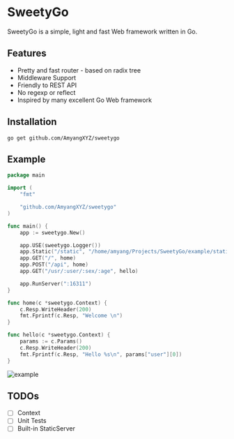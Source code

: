 # SweetyGo

SweetyGo is a simple, light and fast Web framework written in Go. 

## Features

- Pretty and fast router - based on radix tree
- Middleware Support
- Friendly to REST API
- No regexp or reflect
- Inspired by many excellent Go Web framework

## Installation

`go get github.com/AmyangXYZ/sweetygo`

## Example

```go
package main

import (
	"fmt"

	"github.com/AmyangXYZ/sweetygo"
)

func main() {
	app := sweetygo.New()

	app.USE(sweetygo.Logger())
	app.Static("/static", "/home/amyang/Projects/SweetyGo/example/static")
	app.GET("/", home)
	app.POST("/api", home)
	app.GET("/usr/:user/:sex/:age", hello)

	app.RunServer(":16311")
}

func home(c *sweetygo.Context) {
	c.Resp.WriteHeader(200)
	fmt.Fprintf(c.Resp, "Welcome \n")
}

func hello(c *sweetygo.Context) {
	params := c.Params()
	c.Resp.WriteHeader(200)
	fmt.Fprintf(c.Resp, "Hello %s\n", params["user"][0])
}
```

![example](https://raw.githubusercontent.com/AmyangXYZ/sweetygo/master/example/example.png)

## TODOs

- [ ] Context
- [ ] Unit Tests
- [ ] Built-in StaticServer
